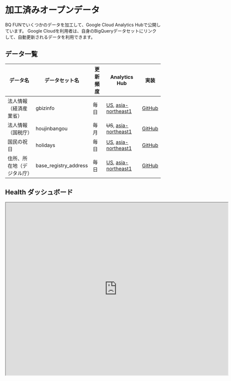 # 加工済みオープンデータ

BQ FUNでいくつかのデータを加工して、Google Cloud Analytics Hubで公開しています。
Google Cloudを利用者は、自身のBigQueryデータセットにリンクして、自動更新されるデータを利用できます。

## データ一覧

| データ名 | データセット名 | 更新頻度 | Analytics Hub | 実装 |
|--|--|--|--|--|
| 法人情報（経済産業省） | gbizinfo | 毎日 | [US](https://console.cloud.google.com/bigquery/analytics-hub/exchanges(analyticshub:projects/jpdata/locations/us/dataExchanges/us_jpdata_1877561be8d/listings/gbizinfo_preprocessed_by_bq_fun_18253b3389d)), [asia-northeast1](https://console.cloud.google.com/bigquery/analytics-hub/exchanges(analyticshub:projects/jpdata/locations/asia-northeast1/dataExchanges/jpdata_18253a34a30/listings/gbizinfo_preprocessed_by_bq_fun_18253b3389d)) | [GitHub](https://github.com/bqfun/jpdata/blob/dc28e7b25cd71c41d89ca8d36a046ab00094ea05/terraform/modules/gbizinfo/main.tf) |
| 法人情報（国税庁）| houjinbangou | 毎月 | ~~US~~, [asia-northeast1](https://console.cloud.google.com/bigquery/analytics-hub/exchanges(analyticshub:projects/jpdata/locations/asia-northeast1/dataExchanges/jpdata_18253a34a30/listings/corporate_number_preprocessed_by_bq_fun_1843bbd5a18)) | [GitHub](https://github.com/bqfun/jpdata/blob/dc28e7b25cd71c41d89ca8d36a046ab00094ea05/terraform/modules/houjinbangou_change_history_diff/main.tf#L20) |
| 国民の祝日 | holidays | 毎日 | [US](https://console.cloud.google.com/bigquery/analytics-hub/exchanges(analyticshub:projects/jpdata/locations/us/dataExchanges/us_jpdata_1877561be8d/listings/jp_holidays_preprocessed_by_bq_fun_18253c4e9dc)), [asia-northeast1](https://console.cloud.google.com/bigquery/analytics-hub/exchanges(analyticshub:projects/jpdata/locations/asia-northeast1/dataExchanges/jpdata_18253a34a30/listings/jp_holidays_preprocessed_by_bq_fun_18253c4e9dc)) | [GitHub](https://github.com/bqfun/jpdata/blob/dc28e7b25cd71c41d89ca8d36a046ab00094ea05/terraform/modules/shukujitsu/main.tf) |
| 住所、所在地（デジタル庁） | base_registry_address | 毎日 | [US](https://console.cloud.google.com/bigquery/analytics-hub/exchanges(analyticshub:projects/jpdata/locations/us/dataExchanges/us_jpdata_1877561be8d/listings/base_registry_address_preprocessed_by_bq_fun_123456789ab)), [asia-northeast1](https://console.cloud.google.com/bigquery/analytics-hub/exchanges(analyticshub:projects/jpdata/locations/asia-northeast1/dataExchanges/jpdata_18253a34a30/listings/base_registry_address_preprocessed_by_bq_fun_123456789ab)) | [GitHub](https://github.com/bqfun/jpdata/blob/dc28e7b25cd71c41d89ca8d36a046ab00094ea05/terraform/modules/base_registry_address/main.tf) |

## Health ダッシュボード

<iframe width="720" height="560" src="https://datastudio.google.com/embed/reporting/8652cb6b-9436-4828-b4d8-72852d78d19e"></iframe>
